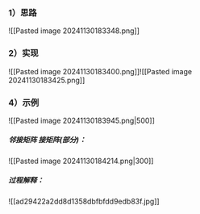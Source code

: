 
### 1）思路
![[Pasted image 20241130183348.png]]

### 2）实现
![[Pasted image 20241130183400.png]]![[Pasted image 20241130183425.png]]


### 4）示例

![[Pasted image 20241130183945.png|500]]
##### 邻接矩阵 接矩阵(部分)：
![[Pasted image 20241130184214.png|300]]

##### 过程解释：
![[ad29422a2dd8d1358dbfbfdd9edb83f.jpg]]